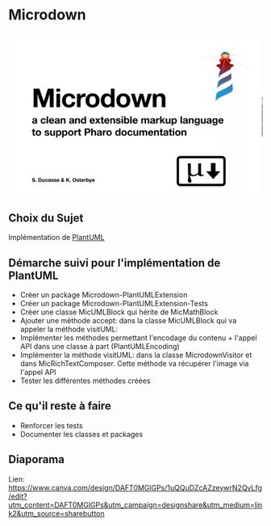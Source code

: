 # Microdown

![logoMicrodown](./assets/Microdown_Logo.png)

## Choix du Sujet

Implémentation de [PlantUML](https://plantuml.com/class-diagram) 

## Démarche suivi pour l'implémentation de PlantUML

- Créer un package Microdown-PlantUMLExtension
- Créer un package Microdown-PlantUMLExtension-Tests
- Créer une classe MicUMLBlock qui hérite de MicMathBlock
- Ajouter une méthode accept: dans la classe MicUMLBlock qui va appeler la méthode visitUML:
- Implémenter les méthodes permettant l'encodage du contenu + l'appel API dans une classe à part (PlantUMLEncoding)
- Implémenter la méthode visitUML: dans la classe MicrodownVisitor et dans MicRichTextComposer. Cette méthode va récupérer l'image via l'appel API
- Tester les différentes méthodes créées  

## Ce qu'il reste à faire

- Renforcer les tests
- Documenter les classes et packages

## Diaporama

Lien: https://www.canva.com/design/DAFT0MGlGPs/1uQQuDZcAZzeywrN2QvLfg/edit?utm_content=DAFT0MGlGPs&utm_campaign=designshare&utm_medium=link2&utm_source=sharebutton
